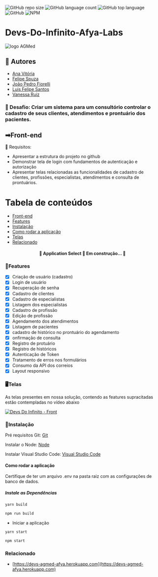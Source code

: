 
![GitHub repo size](https://img.shields.io/github/repo-size/vlruiz108/Devs-Do-Infinito-Afya-Front?style=plastic)
![GitHub language count](https://img.shields.io/github/languages/count/vlruiz108/Devs-Do-Infinito-Afya-Front?style=plastic)
![GitHub top language](https://img.shields.io/github/languages/top/vlruiz108/Devs-Do-Infinito-Afya-Front?style=plastic)
![GitHub](https://img.shields.io/github/license/vlruiz108/Devs-Do-Infinito-Afya-Front?style=plastic)
![NPM](https://img.shields.io/npm/l/express?style=plastic)

# Devs-Do-Infinito-Afya-Labs
![logo AGMed](https://github.com/vlruiz108/Devs-Do-Infinito-Afya-Labs/raw/main/Logo.PNG)

## 👥 Autores
- [Ana Vitória](https://github.com/anavieich)
- [Felipe Spuza](https://github.com/FelipeSSac)
- [João Pedro Fiorelli](https://github.com/JoaoFiorelli)
- [Luis Felipe Santos](https://github.com/LFelipe-sb)
- [Vanessa Ruiz](https://github.com/vlruiz108)



### 🎯 Desafio: Criar um sistema para um consultório controlar o cadastro de seus clientes, atendimentos e prontuário dos pacientes.

## ➡Front-end

🚀 Requisitos: 

- Apresentar a estrutura do projeto no github
- Demonstrar tela de login com fundamentos de autenticação e autorização
- Apresentar telas relacionadas as funcionalidades de cadastro de clientes, profissões, especialistas, atendimentos e consulta de prontuários.


Tabela de conteúdos
=================

<!--ts-->
   * [Front-end](#front-end)
   * [Features](#features)
   * [Instalação](#instalação)
   * [Como rodar a aplicação](#como-rodar-a-aplicação)
   * [Telas](#telas)
   * [Relacionado](#relacionado)
<!--te-->

<h4 align="center"> 
	🚧  Application Select 🚀 Em construção...  🚧
</h4>

### 📍Features

- [x] Criação de usuário (cadastro)
- [X] Login de usuário
- [X] Recuperação de senha
- [x] Cadastro de clientes
- [x] Cadastro de especialistas
- [x] Listagem dos especialistas
- [x] Cadastro de profissão
- [x] Edição de profissão
- [x] Agendamento dos atendimentos
- [x] Listagem de pacientes
- [x] cadastro de histórico no prontuário do agendamento
- [x] onfirmação de consulta
- [x] Registro de protuário
- [x] Registro de históricos
- [x] Autenticação de Token
- [x] Tratamento de erros nos formulários
- [x] Consumo da API dos correios
- [x] Layout responsivo

### 🖥Telas
As telas presentes em nossa solução, contendo as features supracitadas estão contempladas no vídeo abaixo 

[![Devs Do Infinito - Front](https://res.cloudinary.com/marcomontalbano/image/upload/v1623702310/video_to_markdown/images/youtube--JJAb-j0JRKY-c05b58ac6eb4c4700831b2b3070cd403.jpg)](https://www.youtube.com/watch?v=JJAb-j0JRKY "Devs Do Infinito - Front")

### 📍Instalação

Pré requisitos
Git: [Git](https://git-scm.com)

Instalar o Node: [Node](https://nodejs.org)

Instalar Visual Studio Code: [Visual Studio Code](https://code.visualstudio.com/download)


#### Como rodar a aplicação

Certifique de ter um arquivo .env na pasta raiz com as configurações de banco de dados.

##### Instale as Dependências
  
  ```bash
  yarn build
  ```
  ```bash
  npm run build
  ```
  
  - Iniciar a aplicação

  ```bash
  yarn start
  ```
   ```bash
  npm start
  ```

### Relacionado


* [https://devs-agmed-afya.herokuapp.com](https://devs-agmed-afya.herokuapp.com)
